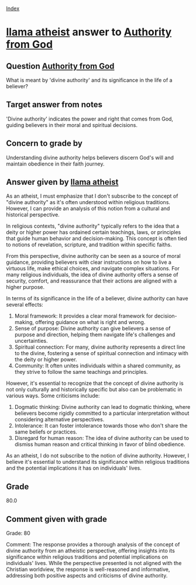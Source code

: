 
[Index](../../index.md)
# [llama atheist](../../answering_models/llama_atheist.md) answer to [Authority from God](../../questions/Authority_from_God.md)

## Question [Authority from God](../../questions/Authority_from_God.md)
What is meant by 'divine authority' and its significance in the life of a believer?

## Target answer from notes
'Divine authority' indicates the power and right that comes from God, guiding believers in their moral and spiritual decisions.

## Concern to grade by
Understanding divine authority helps believers discern God's will and maintain obedience in their faith journey.

## Answer given by [llama atheist](../../answering_models/llama_atheist.md)
As an atheist, I must emphasize that I don't subscribe to the concept of "divine authority" as it's often understood within religious traditions. However, I can provide an analysis of this notion from a cultural and historical perspective.

In religious contexts, "divine authority" typically refers to the idea that a deity or higher power has ordained certain teachings, laws, or principles that guide human behavior and decision-making. This concept is often tied to notions of revelation, scripture, and tradition within specific faiths.

From this perspective, divine authority can be seen as a source of moral guidance, providing believers with clear instructions on how to live a virtuous life, make ethical choices, and navigate complex situations. For many religious individuals, the idea of divine authority offers a sense of security, comfort, and reassurance that their actions are aligned with a higher purpose.

In terms of its significance in the life of a believer, divine authority can have several effects:

1. Moral framework: It provides a clear moral framework for decision-making, offering guidance on what is right and wrong.
2. Sense of purpose: Divine authority can give believers a sense of purpose and direction, helping them navigate life's challenges and uncertainties.
3. Spiritual connection: For many, divine authority represents a direct line to the divine, fostering a sense of spiritual connection and intimacy with the deity or higher power.
4. Community: It often unites individuals within a shared community, as they strive to follow the same teachings and principles.

However, it's essential to recognize that the concept of divine authority is not only culturally and historically specific but also can be problematic in various ways. Some criticisms include:

1. Dogmatic thinking: Divine authority can lead to dogmatic thinking, where believers become rigidly committed to a particular interpretation without considering alternative perspectives.
2. Intolerance: It can foster intolerance towards those who don't share the same beliefs or practices.
3. Disregard for human reason: The idea of divine authority can be used to dismiss human reason and critical thinking in favor of blind obedience.

As an atheist, I do not subscribe to the notion of divine authority. However, I believe it's essential to understand its significance within religious traditions and the potential implications it has on individuals' lives.

## Grade
80.0

## Comment given with grade
Grade: 80

Comment: The response provides a thorough analysis of the concept of divine authority from an atheistic perspective, offering insights into its significance within religious traditions and potential implications on individuals' lives. While the perspective presented is not aligned with the Christian worldview, the response is well-reasoned and informative, addressing both positive aspects and criticisms of divine authority.
